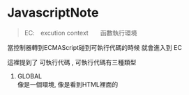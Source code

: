 # JavascriptNote

>EC:　excution context       函數執行環境 <br>

當控制器轉到ECMAScript碰到可執行代碼的時候 就會進入到 EC

這裡提到了 可執行代碼 , 可執行代碼有三種類型

1. GLOBAL <br/>
  像是一個環境, 像是看到HTML裡面的 <script> 標籤, 或是加載external 的js代碼, 這個階段是不包含裡頭的忍和function 程式碼, 一旦引入後, 第一個接收到的代碼就是這個環境

2. FUNCTION<br/>
  就是函數. tips: 具體的函數體內的代碼並不包括內部函數的代碼 
  
3. EVAL<br/>
  eval()內的代碼
  
而EC 的建立包含了 1. 創立 2. 執行 兩個階段<br/>

1. 創立 <br/>
  指的是已經被調用, 但還未執行任一程式碼的狀態<br/>
  a. 創建scope chain<br/>
  b. 創建 var, function, arg<br/>
  c. 求得this 的值<br/>
  
2. 執行<br/>
  初始化變數的值和函數引用, 執行程式碼. 

>ECS: excution context stack 執行環境的堆疊(tips: stack 後進先出) <br/>

因為瀏覽器渲的js 是為單線程, 所以代表了一次只能做一件事情, 其他的行為都會被放到ECS的頂部排隊

當你調用了一個函數, 時間點就會進入那個被調用的函數, 然後創建一個新的EC, 並將這個新的EC放到Stack的頂部, 因為是堆疊的關係, 如果調用函式內部的一個函式, 裡頭的函式就會先跑到頂部先執行, 最後執行完就回到永遠在最底部的global函式




